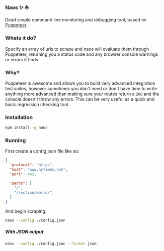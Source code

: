 ### Naos ✨ ⛵️
Dead simple command line monitoring and debugging tool, based on [Puppeteer](https://github.com/GoogleChrome/puppeteer).

### Whats it do?
Specify an array of urls to scrape and naos will evaluate them through Puppeteer, returning you a status code 
and any browser console warnings or errors it finds.

### Why?
Puppeteer is awesome and allows you to build very advanced integration test suites, however sometimes you 
don't need or don't have time to write anything more advanced than making sure your routes return a `200` and 
the console doesn't throw any errors. This can be very useful as a quick and basic regression checking tool.

### Installation
```sh
npm install -g naos
```

### Running

First create a config.json file like so:
```json
{
  "protocol": "https",
  "host": "www.nytimes.com",
  "port": 443,

  "paths": [
    "/",
    "/section/world/",
  ]
}

```

And begin scraping:

```sh
naos --config ./config.json
```

##### With JSON output
```sh
naos --config ./config.json --format json
```
